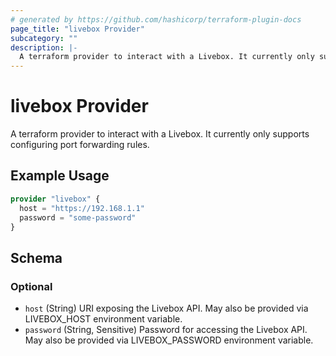 ```yaml
---
# generated by https://github.com/hashicorp/terraform-plugin-docs
page_title: "livebox Provider"
subcategory: ""
description: |-
  A terraform provider to interact with a Livebox. It currently only supports configuring port forwarding rules.
---
```


# livebox Provider

A terraform provider to interact with a Livebox. It currently only supports configuring port forwarding rules.

## Example Usage

```terraform
provider "livebox" {
  host = "https://192.168.1.1"
  password = "some-password"
}
```

<!-- schema generated by tfplugindocs -->
## Schema

### Optional

- `host` (String) URI exposing the Livebox API. May also be provided via LIVEBOX_HOST environment variable.
- `password` (String, Sensitive) Password for accessing the Livebox API. May also be provided via LIVEBOX_PASSWORD environment variable.
